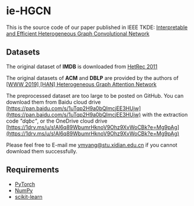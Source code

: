 # ie-HGCN
This is the source code of our paper published in IEEE TKDE: [Interpretable and Efficient Heterogeneous Graph Convolutional Network](https://arxiv.org/abs/2005.13183)


## Datasets
The original dataset of **IMDB** is downloaded from [HetRec 2011](https://grouplens.org/datasets/hetrec-2011/)

The original datasets of **ACM** and **DBLP** are provided by the authors of [\[WWW 2019\] \[HAN\] Heterogeneous Graph Attention Network](https://doi.org/10.1145/3308558.3313562)

The preprocessed dataset are too large to be posted on GitHub. You can download them from Baidu cloud drive [https://pan.baidu.com/s/1uTqp2H9a0bQImcjEE3HUjw](https://pan.baidu.com/s/1uTqp2H9a0bQImcjEE3HUjw) with the extraction code *"dqbc"*, or the OneDrive cloud drive [https://1drv.ms/u/s!Al6q89WbumrHknoV9Ohz9XvWoCBk?e=Mg9pAg](https://1drv.ms/u/s!Al6q89WbumrHknoV9Ohz9XvWoCBk?e=Mg9pAg)

Please feel free to E-mail me <ymyang@stu.xidian.edu.cn> if you cannot download them successfully.


## Requirements
- [PyTorch](https://pytorch.org)
- [NumPy](https://numpy.org)
- [scikit-learn](https://scikit-learn.org)
